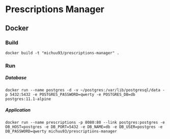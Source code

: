 # Prescriptions Manager

## Docker
### Build  
```docker build -t "michuu93/prescriptions-manager" .```
### Run
##### Database
```docker run --name postgres -d -v ~/postgres:/var/lib/postgresql/data -p 5432:5432 -e POSTGRES_PASSWORD=qwerty -e POSTGRES_DB=db postgres:11.1-alpine``` 
##### Application
```docker run --name prescriptions -p 8080:80 --link postgres:postgres -e DB_HOST=postgres -e DB_PORT=5432 -e DB_NAME=db -e DB_USER=postgres -e DB_PASSWORD=qwerty michuu93/prescriptions-manager```
